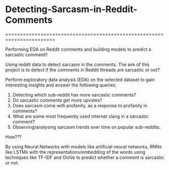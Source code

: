 # Detecting-Sarcasm-in-Reddit-Comments

=======================================================================

Performing EDA on Reddit comments and building models to predict a sarcastic comment!!

Using reddit data to detect sarcasm in the comments.
The aim of this project is to detect if the comments in Reddit threads are sarcastic or not?

Perform exploratory data analysis (EDA) on the selected dataset to gain interesting insights and answer the following queries:
1. Detecting which sub-reddit has more sarcastic comments?
2. Do sarcastic comments get more upvotes?
3. Does sarcasm come with profanity, as a response to profanity in comments?
4. What are some most frequently used internet slang in a sarcastic comment?
5. Observing/analysing sarcasm trends over time on popular sub-reddits.

How???

By using Neural Networks with models like artificial neural networks, RNNs like LSTMs with the representations/embedding of the words using techniques like TF-IDF and GloVe to predict whether a comment is sarcastic or not.
